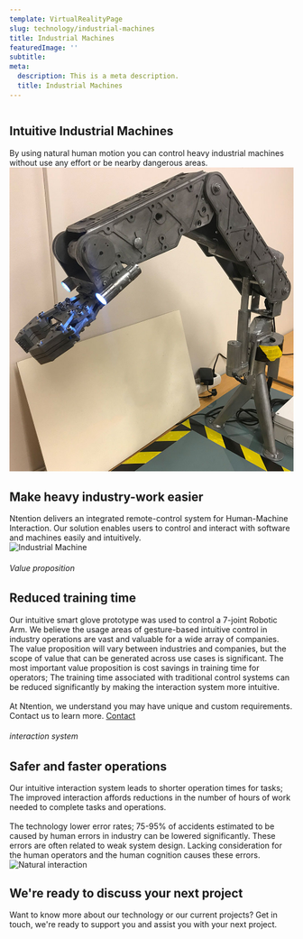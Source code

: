 ```yaml
---
template: VirtualRealityPage
slug: technology/industrial-machines
title: Industrial Machines
featuredImage: ''
subtitle:
meta:
  description: This is a meta description.
  title: Industrial Machines
---
```



<div class="full-width-white technology-section-white">
    <div class="column">
        <div class="container hover-image">
        <h2>Intuitive Industrial Machines</h2>
        By using natural human motion you can control heavy industrial machines without use any effort or be nearby dangerous areas.
        </div>
    </div>
    <div class="column">
        <div class="container">
            <img src="images/Industrial-machines.jpg" alt="Industrial Machines">
        </div>
    </div>
</div>


<div class="section">
    <div class="taCenter">
        <h2>Make heavy industry-work easier</h2>
        <div class="container skinnier">
        Ntention delivers an integrated remote-control system for Human-Machine Interaction. Our solution enables users to control and interact with software and machines easily and intuitively.
        </div>
</div>

<div class="row space-100t">
<div class="column">
    <div class="container">
      <img src="https://cdn.image4.io/ntention/f_auto/News/53963b1d-e43b-4346-b0c5-f510db8eda69.Jpeg" alt="Industrial Machine">
    </div>
</div>
<div class="column">
    <div class="container hover-image">
    <h6>Value proposition</h6>
    <h2>Reduced training time</h2>
    Our intuitive smart glove prototype was used to control a 7-joint Robotic Arm. We believe the usage areas of gesture-based intuitive control in industry operations are vast and valuable for a wide array of companies. The value proposition will vary between industries and companies, but the scope of value that can be generated across use cases is significant. The most important value proposition is cost savings in training time for operators; The training time associated with traditional control systems can be reduced significantly by making the interaction system more intuitive. <br><br>
    </div>
</div>
</div>

<div class="section">
    <div class="full-width">
        <div class="container">
            At Ntention, we understand you may have unique and custom requirements. Contact us to learn more.
            <a class="button right" href="/contact">Contact</a>
        </div>
    </div>
</div>

<div class="row space-100t space-100b reverse">
<div class="column">
    <div class="container">
    <h6>interaction system</h6>
    <h2>Safer and faster operations</h2>
    Our intuitive interaction system leads to shorter operation times for tasks; The improved interaction affords reductions in the number of hours of work needed to complete tasks and operations.<br><br>
    The technology lower error rates; 75-95% of accidents estimated to be caused by human errors in industry can be lowered significantly. These errors are often related to weak system design. Lacking consideration for the human operators and the human cognition causes these errors.
    </div>
</div>
<div class="column">
    <div class="container">
        <img src="https://cdn.image4.io/ntention/f_auto/News/776f0645-b20f-47e8-909b-0723030f486d.Jpeg" alt="Natural interaction">
    </div>
</div>
</div>

<div class="row">
    <div class="taCenter" id="order">
        <h2>We're ready to discuss your next project</h2>
        <div class="container skinnier">
        Want to know more about our technology or our current projects? Get in touch, we're ready to support you and assist you with your next project.
        </div>
</div>

